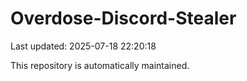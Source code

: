 # Overdose-Discord-Stealer

Last updated: 2025-07-18 22:20:18

This repository is automatically maintained.
